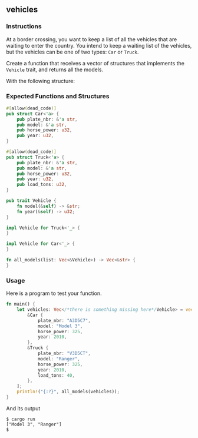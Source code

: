 ## vehicles

### Instructions

At a border crossing, you want to keep a list of all the vehicles that are waiting to enter the country. You intend to keep a waiting list of the vehicles, but the vehicles can be one of two types: `Car` or `Truck`.

Create a function that receives a vector of structures that implements the `Vehicle` trait, and returns all the models.

With the following structure:

### Expected Functions and Structures

```rust
#[allow(dead_code)]
pub struct Car<'a> {
	pub plate_nbr: &'a str,
	pub model: &'a str,
	pub horse_power: u32,
	pub year: u32,
}

#[allow(dead_code)]
pub struct Truck<'a> {
	pub plate_nbr: &'a str,
	pub model: &'a str,
	pub horse_power: u32,
	pub year: u32,
	pub load_tons: u32,
}

pub trait Vehicle {
	fn model(&self) -> &str;
	fn year(&self) -> u32;
}

impl Vehicle for Truck<'_> {
}

impl Vehicle for Car<'_> {
}

fn all_models(list: Vec<&Vehicle>) -> Vec<&str> {
}
```

### Usage

Here is a program to test your function.

```rust
fn main() {
	let vehicles: Vec</*there is something missing here*/Vehicle> = vec![
		&Car {
			plate_nbr: "A3D5C7",
			model: "Model 3",
			horse_power: 325,
			year: 2010,
		},
		&Truck {
			plate_nbr: "V3D5CT",
			model: "Ranger",
			horse_power: 325,
			year: 2010,
			load_tons: 40,
		},
	];
	println!("{:?}", all_models(vehicles));
}
```

And its output

```console
$ cargo run
["Model 3", "Ranger"]
$
```
